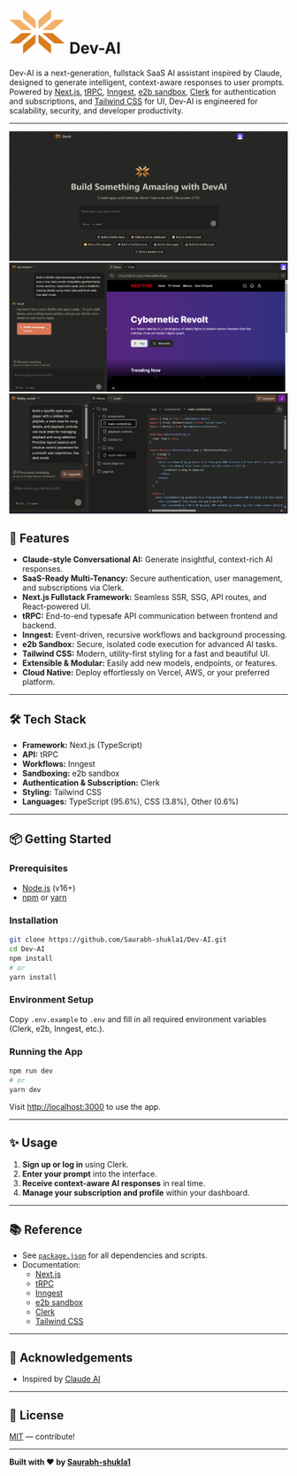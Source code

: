 # ![Logo](./public/logo.svg)  Dev-AI

Dev-AI is a next-generation, fullstack SaaS AI assistant inspired by Claude, designed to generate intelligent, context-aware responses to user prompts. Powered by [Next.js](https://nextjs.org/), [tRPC](https://trpc.io/), [Inngest](https://www.inngest.com/), [e2b sandbox](https://e2b.dev/), [Clerk](https://clerk.com/) for authentication and subscriptions, and [Tailwind CSS](https://tailwindcss.com/) for UI, Dev-AI is engineered for scalability, security, and developer productivity.

---
![Home](./public/home.png) ![Project](./public/Project-view.png) ![Code](./public/Code-view.png)

## 🚀 Features

- **Claude-style Conversational AI:** Generate insightful, context-rich AI responses.
- **SaaS-Ready Multi-Tenancy:** Secure authentication, user management, and subscriptions via Clerk.
- **Next.js Fullstack Framework:** Seamless SSR, SSG, API routes, and React-powered UI.
- **tRPC:** End-to-end typesafe API communication between frontend and backend.
- **Inngest:** Event-driven, recursive workflows and background processing.
- **e2b Sandbox:** Secure, isolated code execution for advanced AI tasks.
- **Tailwind CSS:** Modern, utility-first styling for a fast and beautiful UI.
- **Extensible & Modular:** Easily add new models, endpoints, or features.
- **Cloud Native:** Deploy effortlessly on Vercel, AWS, or your preferred platform.

---

## 🛠 Tech Stack

- **Framework:** Next.js (TypeScript)
- **API:** tRPC
- **Workflows:** Inngest
- **Sandboxing:** e2b sandbox
- **Authentication & Subscription:** Clerk
- **Styling:** Tailwind CSS
- **Languages:** TypeScript (95.6%), CSS (3.8%), Other (0.6%)

---

## 📦 Getting Started

### Prerequisites

- [Node.js](https://nodejs.org/) (v16+)
- [npm](https://www.npmjs.com/) or [yarn](https://yarnpkg.com/)

### Installation

```bash
git clone https://github.com/Saurabh-shukla1/Dev-AI.git
cd Dev-AI
npm install
# or
yarn install
```

### Environment Setup

Copy `.env.example` to `.env` and fill in all required environment variables (Clerk, e2b, Inngest, etc.).

### Running the App

```bash
npm run dev
# or
yarn dev
```

Visit [http://localhost:3000](http://localhost:3000) to use the app.

---

## ✨ Usage

1. **Sign up or log in** using Clerk.
2. **Enter your prompt** into the interface.
3. **Receive context-aware AI responses** in real time.
4. **Manage your subscription and profile** within your dashboard.

---

## 📚 Reference

- See [`package.json`](./package.json) for all dependencies and scripts.
- Documentation:
  - [Next.js](https://nextjs.org/docs)
  - [tRPC](https://trpc.io/docs)
  - [Inngest](https://www.inngest.com/docs)
  - [e2b sandbox](https://e2b.dev/docs)
  - [Clerk](https://clerk.com/docs)
  - [Tailwind CSS](https://tailwindcss.com/docs)

---

## 🙏 Acknowledgements

- Inspired by [Claude AI](https://claude.ai/)

---

## 📝 License

[MIT](./LICENSE) —  contribute!

---

**Built with ❤️ by [Saurabh-shukla1](https://github.com/Saurabh-shukla1)**
